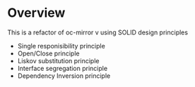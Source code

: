 # Overview

This is a refactor of oc-mirror v using SOLID design principles

- Single responisibility principle
- Open/Close principle
- Liskov substitution principle
- Interface segregation principle
- Dependency Inversion principle
